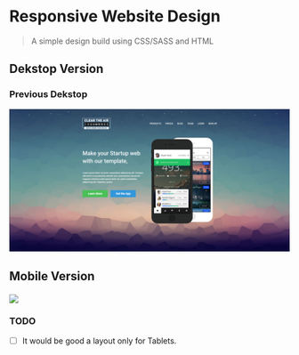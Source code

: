 # Responsive Website Design

> A simple design build using CSS/SASS and HTML

## Dekstop Version


### Previous Dekstop

[![alt text](./img/final-desktop.png)](https://clean-air.bido.dev/)


## Mobile Version

<img src="https://media.giphy.com/media/keaU4erFrbicH2fz7K/giphy.gif" align="center" />

### TODO

- [ ]  It would be good a layout only for Tablets.
